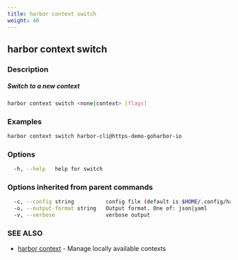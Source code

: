 ```yaml
---
title: harbor context switch
weight: 40
---
```

## harbor context switch

### Description

##### Switch to a new context

```sh
harbor context switch <none|context> [flags]
```

### Examples

```sh
harbor context switch harbor-cli@https-demo-goharbor-io
```

### Options

```sh
  -h, --help   help for switch
```

### Options inherited from parent commands

```sh
  -c, --config string          config file (default is $HOME/.config/harbor-cli/config.yaml)
  -o, --output-format string   Output format. One of: json|yaml
  -v, --verbose                verbose output
```

### SEE ALSO

* [harbor context](harbor-context.md)	 - Manage locally available contexts

